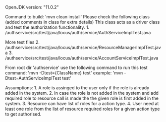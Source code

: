 
OpenJDK version: "11.0.2"


Command to build:   'mvn clean install'
Please check the following class (added comments in class for extra details)
This class acts as a driver class and test the authorization functionality.
    1. /authservice/src/test/java/locus/auth/service/AuthServiceImplTest.java

 More test files
    2. /authservice/src/test/java/locus/auth/service/ResourceManagerImplTest.java
    3. /authservice/src/test/java/locus/auth/service/AccountServiceImplTest.java

From root dir 'authservice' use the following command to run this test
     command: 'mvn -Dtest={ClassName} test'
     example: 'mvn -Dtest=AuthServiceImplTest test'

Assumptions:
    1. A role is assinged to the user only if the role is already added in the system.
    2. In case the role is not added in the system and add required role to resource call is made the the given role is first added in the system.
    3. Resource can have list of roles for a action type.
    4. User need at least one role from the list of resource required roles for a given action type to get authorised.
